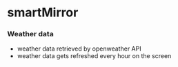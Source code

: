 # smartMirror

### Weather data
- weather data retrieved by openweather API
- weather data gets refreshed every hour on the screen
